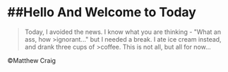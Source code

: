 ##Hello And Welcome to Today
============================

>Today, I avoided the news.  I know what you are thinking - "What an ass, how >ignorant..." but I needed a break.  I ate ice cream instead, and drank three cups of >coffee.  This is not all, but all for now...

&copy;Matthew Craig